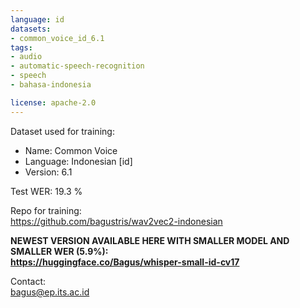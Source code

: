 ```yaml
---
language: id
datasets:
- common_voice_id_6.1
tags:
- audio
- automatic-speech-recognition
- speech
- bahasa-indonesia

license: apache-2.0
---
```


Dataset used for training: 
- Name: Common Voice 
- Language: Indonesian [id]
- Version: 6.1

Test WER: 19.3 %

Repo for training:  
https://github.com/bagustris/wav2vec2-indonesian

**NEWEST VERSION AVAILABLE HERE WITH SMALLER MODEL AND SMALLER WER (5.9%):  
https://huggingface.co/Bagus/whisper-small-id-cv17**


Contact:  
bagus@ep.its.ac.id